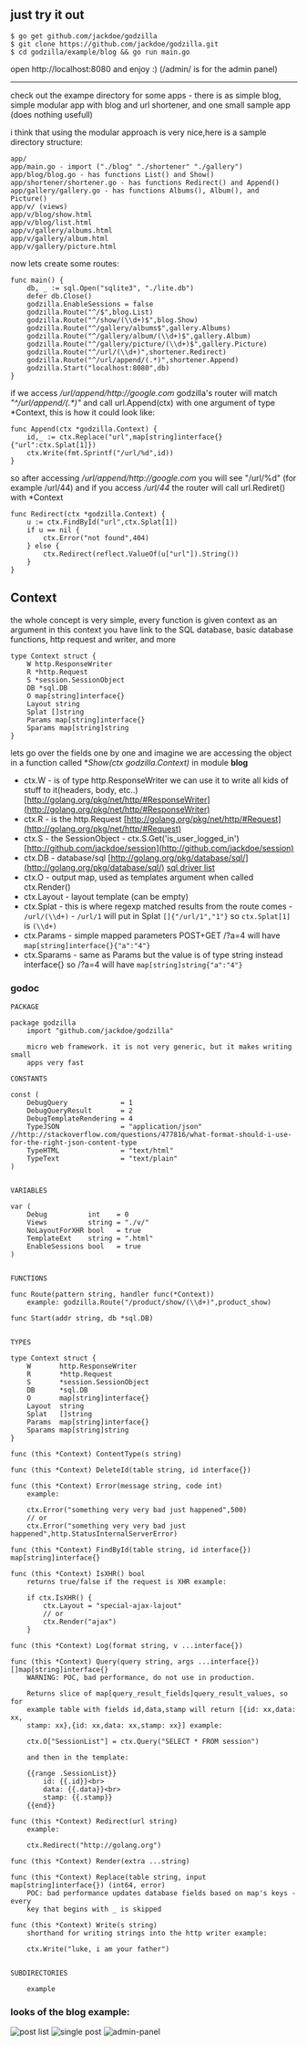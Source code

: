 ## just try it out
```
$ go get github.com/jackdoe/godzilla
$ git clone https://github.com/jackdoe/godzilla.git
$ cd godzilla/example/blog && go run main.go
```

open http://localhost:8080 and enjoy :) (/admin/ is for the admin panel)

***
check out the exampe directory for some apps - there is as simple blog, simple modular app with blog and url shortener, and one small sample app (does nothing usefull)

i think that using the modular approach is very nice,here is a sample directory structure:
```
app/
app/main.go - import ("./blog" "./shortener" "./gallery")
app/blog/blog.go - has functions List() and Show()
app/shortener/shortener.go - has functions Redirect() and Append()
app/gallery/gallery.go - has functions Albums(), Album(), and Picture()
app/v/ (views)
app/v/blog/show.html
app/v/blog/list.html
app/v/gallery/albums.html
app/v/gallery/album.html
app/v/gallery/picture.html
```

now lets create some routes:
```
func main() {
    db, _ := sql.Open("sqlite3", "./lite.db")
    defer db.Close()
    godzilla.EnableSessions = false
    godzilla.Route("^/$",blog.List)
    godzilla.Route("^/show/(\\d+)$",blog.Show)
    godzilla.Route("^/gallery/albums$",gallery.Albums)
    godzilla.Route("^/gallery/album/(\\d+)$",gallery.Album)
    godzilla.Route("^/gallery/picture/(\\d+)$",gallery.Picture)
    godzilla.Route("^/url/(\\d+)",shortener.Redirect)
    godzilla.Route("^/url/append/(.*)",shortener.Append)
    godzilla.Start("localhost:8080",db)
}

```
if we access _/url/append/http://google.com_ godzilla's router will match _"^/url/append/(.*)"_
and call url.Append(ctx) with one argument of type *Context, this is how it could look like:
```
func Append(ctx *godzilla.Context) {
    id,_ := ctx.Replace("url",map[string]interface{}{"url":ctx.Splat[1]})
    ctx.Write(fmt.Sprintf("/url/%d",id))
}
```
so after accessing _/url/append/http://google.com_ you will see "/url/%d" (for example /url/44)
and if you access _/url/44_ the router will call url.Rediret() with *Context
```
func Redirect(ctx *godzilla.Context) {
    u := ctx.FindById("url",ctx.Splat[1])
    if u == nil {
        ctx.Error("not found",404)
    } else {
        ctx.Redirect(reflect.ValueOf(u["url"]).String())
    }
}
```

## Context
the whole concept is very simple, every function is given context as an argument
in this context you have link to the SQL database, basic database functions, http request and writer, and more
```
type Context struct {
    W http.ResponseWriter
    R *http.Request
    S *session.SessionObject
    DB *sql.DB
    O map[string]interface{}
    Layout string
    Splat []string
    Params map[string]interface{}
    Sparams map[string]string
}
```
lets go over the fields one by one and imagine we are accessing the object in a function called **Show(ctx *godzilla.Context)** in module **blog**

* ctx.W - is of type http.ResponseWriter we can use it to write all kids of stuff to it(headers, body, etc..) [http://golang.org/pkg/net/http/#ResponseWriter](http://golang.org/pkg/net/http/#ResponseWriter)
* ctx.R - is the http.Request [http://golang.org/pkg/net/http/#Request](http://golang.org/pkg/net/http/#Request)
* ctx.S - the SessionObject - ctx.S.Get('is_user_logged_in') [http://github.com/jackdoe/session](http://github.com/jackdoe/session)
* ctx.DB - database/sql [http://golang.org/pkg/database/sql/](http://golang.org/pkg/database/sql/) [sql driver list](http://code.google.com/p/go-wiki/source/browse/SQLDrivers.wiki?repo=wiki)
* ctx.O - output map, used as templates argument when called ctx.Render()
* ctx.Layout - layout template (can be empty)
* ctx.Splat - this is where regexp matched results from the route comes - `/url/(\\d+)` - `/url/1` will put in Splat `[]{"/url/1","1"}` so `ctx.Splat[1]` is `(\\d+)` 
* ctx.Params - simple mapped parameters POST+GET /?a=4 will have `map[string]interface{}{"a":"4"}`
* ctx.Sparams - same as Params but the value is of type string instead interface{} so /?a=4 will have `map[string]string{"a":"4"}`

### godoc

```
PACKAGE

package godzilla
    import "github.com/jackdoe/godzilla"

    micro web framework. it is not very generic, but it makes writing small
    apps very fast

CONSTANTS

const (
    DebugQuery             = 1
    DebugQueryResult       = 2
    DebugTemplateRendering = 4
    TypeJSON               = "application/json" //http://stackoverflow.com/questions/477816/what-format-should-i-use-for-the-right-json-content-type
    TypeHTML               = "text/html"
    TypeText               = "text/plain"
)


VARIABLES

var (
    Debug          int    = 0
    Views          string = "./v/"
    NoLayoutForXHR bool   = true
    TemplateExt    string = ".html"
    EnableSessions bool   = true
)


FUNCTIONS

func Route(pattern string, handler func(*Context))
    example: godzilla.Route("/product/show/(\\d+)",product_show)

func Start(addr string, db *sql.DB)


TYPES

type Context struct {
    W       http.ResponseWriter
    R       *http.Request
    S       *session.SessionObject
    DB      *sql.DB
    O       map[string]interface{}
    Layout  string
    Splat   []string
    Params  map[string]interface{}
    Sparams map[string]string
}

func (this *Context) ContentType(s string)

func (this *Context) DeleteId(table string, id interface{})

func (this *Context) Error(message string, code int)
    example:

    ctx.Error("something very very bad just happened",500)
    // or
    ctx.Error("something very very bad just happened",http.StatusInternalServerError)

func (this *Context) FindById(table string, id interface{}) map[string]interface{}

func (this *Context) IsXHR() bool
    returns true/false if the request is XHR example:

    if ctx.IsXHR() {
        ctx.Layout = "special-ajax-lajout"
        // or
        ctx.Render("ajax")
    }

func (this *Context) Log(format string, v ...interface{})

func (this *Context) Query(query string, args ...interface{}) []map[string]interface{}
    WARNING: POC, bad performance, do not use in production.

    Returns slice of map[query_result_fields]query_result_values, so for
    example table with fields id,data,stamp will return [{id: xx,data: xx,
    stamp: xx},{id: xx,data: xx,stamp: xx}] example:

    ctx.O["SessionList"] = ctx.Query("SELECT * FROM session")

    and then in the template:

    {{range .SessionList}}
        id: {{.id}}<br>
        data: {{.data}}<br>
        stamp: {{.stamp}}
    {{end}}

func (this *Context) Redirect(url string)
    example:

    ctx.Redirect("http://golang.org")

func (this *Context) Render(extra ...string)

func (this *Context) Replace(table string, input map[string]interface{}) (int64, error)
    POC: bad performance updates database fields based on map's keys - every
    key that begins with _ is skipped

func (this *Context) Write(s string)
    shorthand for writing strings into the http writer example:

    ctx.Write("luke, i am your father")


SUBDIRECTORIES

    example
```


### looks of the blog example:

![post list](http://img690.imageshack.us/img690/576/screenshot20120828at926.png)
![single post](http://img502.imageshack.us/img502/2151/screenshot20120828at927.png)
![admin-panel](http://img845.imageshack.us/img845/2151/screenshot20120828at927.png)
